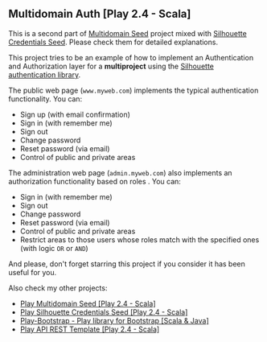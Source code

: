 ## Multidomain Auth [Play 2.4 - Scala]

This is a second part of [Multidomain Seed](https://github.com/adrianhurt/play-multidomain-seed) project mixed with [Silhouette Credentials Seed](https://github.com/adrianhurt/play-silhouette-credentials-seed). Please check them for detailed explanations.

This project tries to be an example of how to implement an Authentication and Authorization layer for a __multiproject__ using the [Silhouette authentication library](http://silhouette.mohiva.com).

The public web page (`www.myweb.com`) implements the typical authentication functionality. You can:

* Sign up (with email confirmation)
* Sign in (with remember me)
* Sign out
* Change password
* Reset password (via email)
* Control of public and private areas

The administration web page (`admin.myweb.com`) also implements an authorization functionality based on roles . You can:

* Sign in (with remember me)
* Sign out
* Change password
* Reset password (via email)
* Control of public and private areas
* Restrict areas to those users whose roles match with the specified ones (with logic `OR` or `AND`)


And please, don't forget starring this project if you consider it has been useful for you.

Also check my other projects:

* [Play Multidomain Seed [Play 2.4 - Scala]](https://github.com/adrianhurt/play-multidomain-seed)
* [Play Silhouette Credentials Seed [Play 2.4 - Scala]](https://github.com/adrianhurt/play-silhouette-credentials-seed)
* [Play-Bootstrap - Play library for Bootstrap [Scala & Java]](https://adrianhurt.github.io/play-bootstrap)
* [Play API REST Template [Play 2.4 - Scala]](https://github.com/adrianhurt/play-api-rest-seed)
